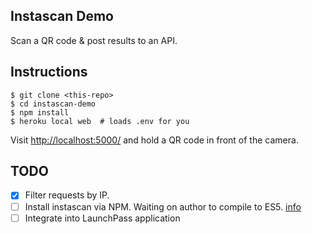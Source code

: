 ## Instascan Demo

Scan a QR code & post results to an API.

## Instructions

```no-highlight
$ git clone <this-repo>
$ cd instascan-demo
$ npm install
$ heroku local web  # loads .env for you
```

Visit <http://localhost:5000/> and hold a QR code in front of the camera.

## TODO

* [x] Filter requests by IP.
* [ ] Install instascan via NPM. Waiting on author to compile to ES5. [info](https://github.com/schmich/instascan/issues/42)
* [ ] Integrate into LaunchPass application
